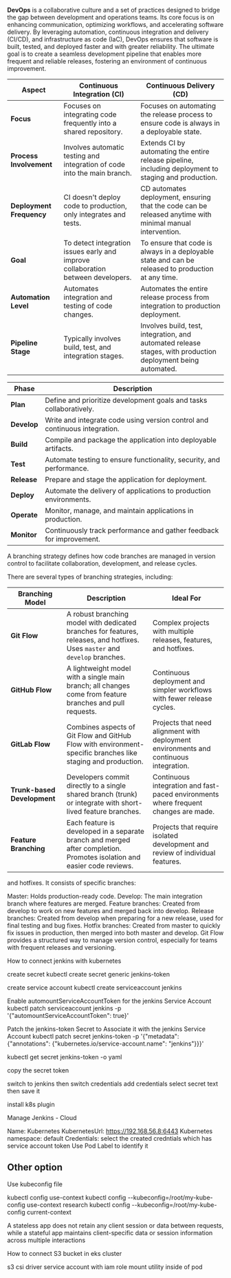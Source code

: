 **DevOps** is a collaborative culture and a set of practices designed to bridge the gap between development and operations teams. Its core focus is on enhancing communication, optimizing workflows, and accelerating software delivery. By leveraging automation, continuous integration and delivery (CI/CD), and infrastructure as code (IaC), DevOps ensures that software is built, tested, and deployed faster and with greater reliability. The ultimate goal is to create a seamless development pipeline that enables more frequent and reliable releases, fostering an environment of continuous improvement.



| **Aspect**               | **Continuous Integration (CI)**                                                                                     | **Continuous Delivery (CD)**                                                                                   |
|--------------------------|----------------------------------------------------------------------------------------------------------------------|----------------------------------------------------------------------------------------------------------------|
| **Focus**                 | Focuses on integrating code frequently into a shared repository.                                                    | Focuses on automating the release process to ensure code is always in a deployable state.                       |
| **Process Involvement**   | Involves automatic testing and integration of code into the main branch.                                            | Extends CI by automating the entire release pipeline, including deployment to staging and production.           |
| **Deployment Frequency**  | CI doesn't deploy code to production, only integrates and tests.                                                    | CD automates deployment, ensuring that the code can be released anytime with minimal manual intervention.       |
| **Goal**                  | To detect integration issues early and improve collaboration between developers.                                     | To ensure that code is always in a deployable state and can be released to production at any time.              |
| **Automation Level**      | Automates integration and testing of code changes.                                                                  | Automates the entire release process from integration to production deployment.                                |
| **Pipeline Stage**        | Typically involves build, test, and integration stages.                                                              | Involves build, test, integration, and automated release stages, with production deployment being automated.    |





| **Phase**    | **Description**                                                               |
|--------------|-------------------------------------------------------------------------------|
| **Plan**     | Define and prioritize development goals and tasks collaboratively.           |
| **Develop**  | Write and integrate code using version control and continuous integration.   |
| **Build**    | Compile and package the application into deployable artifacts.               |
| **Test**     | Automate testing to ensure functionality, security, and performance.         |
| **Release**  | Prepare and stage the application for deployment.                            |
| **Deploy**   | Automate the delivery of applications to production environments.            |
| **Operate**  | Monitor, manage, and maintain applications in production.                    |
| **Monitor**  | Continuously track performance and gather feedback for improvement.          |




A branching strategy defines how code branches are managed in version control to
facilitate collaboration, development, and release cycles.

There are several types of branching strategies, including:





| **Branching Model**        | **Description**                                                                                                    | **Ideal For**                                                                                   |
|----------------------------|--------------------------------------------------------------------------------------------------------------------|-------------------------------------------------------------------------------------------------|
| **Git Flow**               | A robust branching model with dedicated branches for features, releases, and hotfixes. Uses `master` and `develop` branches. | Complex projects with multiple releases, features, and hotfixes.                               |
| **GitHub Flow**            | A lightweight model with a single main branch; all changes come from feature branches and pull requests.          | Continuous deployment and simpler workflows with fewer release cycles.                         |
| **GitLab Flow**            | Combines aspects of Git Flow and GitHub Flow with environment-specific branches like staging and production.        | Projects that need alignment with deployment environments and continuous integration.           |
| **Trunk-based Development**| Developers commit directly to a single shared branch (trunk) or integrate with short-lived feature branches.       | Continuous integration and fast-paced environments where frequent changes are made.             |
| **Feature Branching**      | Each feature is developed in a separate branch and merged after completion. Promotes isolation and easier code reviews. | Projects that require isolated development and review of individual features.                   |

and hotfixes. It consists of specific branches:

Master: Holds production-ready code.
Develop: The main integration branch where features are merged.
Feature branches: Created from develop to work on new features and merged back into develop.
Release branches: Created from develop when preparing for a new release, 
used for final testing and bug fixes.
Hotfix branches: Created from master to quickly fix issues in production, 
then merged into both master and develop.
Git Flow provides a structured way to manage version control, 
especially for teams with frequent releases and versioning.




How to connect jenkins with kubernetes

create secret
kubectl create secret generic jenkins-token



create service account
kubectl create serviceaccount jenkins
 
Enable automountServiceAccountToken for the jenkins Service Account
kubectl patch serviceaccount jenkins -p '{"automountServiceAccountToken": true}'

Patch the jenkins-token Secret to Associate it with the jenkins Service Account
kubectl patch secret jenkins-token -p '{"metadata": {"annotations": {"kubernetes.io/service-account.name": "jenkins"}}}'


kubectl get secret jenkins-token -o yaml

copy the secret token

switch to jenkins
then switch credentials
add credentials
select secret text
then save it


install k8s plugin

Manage Jenkins - Cloud

Name: Kubernetes
KubernetesUrl: https://192.168.56.8:6443
Kubernetes namespace: default
Credentials: select the created credntials which has service account token
Use Pod Label to identify it


Other option
------------
Use kubeconfig file

kubectl config use-context
kubectl config --kubeconfig=/root/my-kube-config use-context research
kubectl config --kubeconfig=/root/my-kube-config current-context



A stateless app does not retain any client session or data between requests, 
while a stateful app maintains client-specific data or session information across multiple interactions






How to connect S3 bucket in eks cluster

s3 csi driver
service account with iam role
mount utility inside of pod







